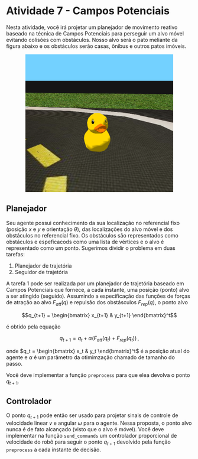 # Atividade 7 - Campos Potenciais

Nesta atividade, você irá projetar um planejador de movimento reativo baseado na técnica de Campos Potenciais para perseguir um alvo móvel evitando colisões com obstáculos. Nosso alvo será o pato meliante da figura abaixo e os obstáculos serão casas, ônibus e outros patos imóveis.

<figure>
  <div style="text-align:center;">
  <img src="img/mr_duck.png" alt="O infrator em questão." width="400px">
  </div>
</figure>

## Planejador

Seu agente possui conhecimento da sua localização no referencial fixo (posição $`x`$ e $`y`$ e orientação $`\theta`$), das localizações do alvo móvel e dos obstáculos no referencial fixo. Os obstáculos são representados como obstáculos e espeficacods como uma lista de vértices e o alvo é representado como um ponto.
Sugerimos dividir o problema em duas tarefas:

1. Planejador de trajetória
2. Seguidor de trajetória

A tarefa 1 pode ser realizada por um planejador de trajetória baseado em Campos Potenciais que fornece, a cada instante, uma posição (ponto) alvo a ser atingido (seguido). Assumindo a especificação das funções de forças de atração ao alvo $`F_{att}(q)`$ e repulsão dos obstásculos $`F_{rep}(q)`$, o ponto alvo 
```math
q_{t+1} = \begin{bmatrix} x_{t+1} & y_{t+1} \end{bmatrix}^t
```  
é obtido pela equação
```math
q_{t+1} = q_t + \alpha ( F_{att}(q_t) + F_{rep}(q_t) )\, ,
```
onde $`q_t = \begin{bmatrix} x_t & y_t \end{bmatrix}^t`$ é a posição atual do agente e $\alpha$ é um parâmetro da otimimzação chamado de tamanho do passo. 

Você deve implementar a função `preprocess` para que elea devolva o ponto $`q_{t+1}`$.


## Controlador

O ponto $`q_{t+1}`$ pode então ser usado para projetar sinais de controle de velocidade linear $`v`$ e angular $`\omega`$ para o agente.
Nessa proposta, o ponto alvo nunca é de fato alcançado (visto que o alvo é móvel).
Você deve implementar na função `send_commands` um controlador proporcional de velocidade do robô para seguir o ponto $`q_{t+1}`$ devolvido pela função  `preprocess` a cada instante de decisão.

